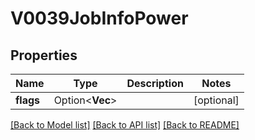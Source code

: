 # V0039JobInfoPower

## Properties

Name | Type | Description | Notes
------------ | ------------- | ------------- | -------------
**flags** | Option<**Vec<String>**> |  | [optional]

[[Back to Model list]](../README.md#documentation-for-models) [[Back to API list]](../README.md#documentation-for-api-endpoints) [[Back to README]](../README.md)



